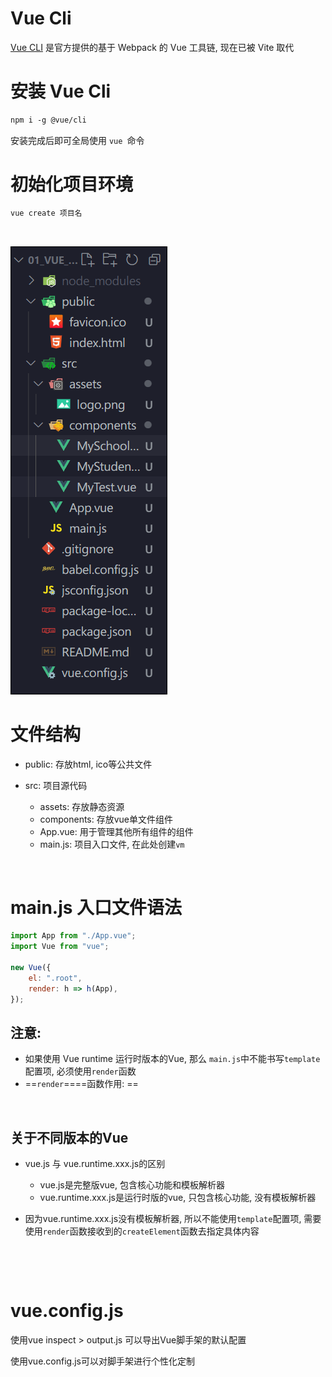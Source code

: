 # Vue Cli

[Vue CLI](https://cli.vuejs.org/zh/) 是官方提供的基于 Webpack 的 Vue 工具链,  现在已被 Vite 取代

# 安装 Vue Cli

```html
npm i -g @vue/cli
```

安装完成后即可全局使用 `vue ​`​命令

# 初始化项目环境

```html
vue create 项目名
```

‍

![Snipaste_2022-10-10_22-35-38](assets/Snipaste_2022-10-10_22-35-38-20221010223540-ipjol1m.png)​

# 文件结构

* public: 存放html, ico等公共文件
* src: 项目源代码

  * assets: 存放静态资源
  * components: 存放vue单文件组件
  * App.vue: 用于管理其他所有组件的组件
  * main.js: 项目入口文件, 在此处创建`vm`

‍

# main.js 入口文件语法

```js
import App from "./App.vue";
import Vue from "vue";

new Vue({
    el: ".root",
    render: h => h(App),
});
```

## 注意: 

* 如果使用 Vue runtime 运行时版本的Vue, 那么 `main.js`​ 中不能书写`template`​配置项, 必须使用`render`函数
* ==`render`==​==函数作用: ​==

‍

## 关于不同版本的Vue

* vue.js 与 vue.runtime.xxx.js的区别

  * vue.js是完整版vue, 包含核心功能和模板解析器
  * vue.runtime.xxx.js是运行时版的vue, 只包含核心功能, 没有模板解析器
* 因为vue.runtime.xxx.js没有模板解析器, 所以不能使用`template`配置项, 需要使用`render`函数接收到的`createElement`函数去指定具体内容

‍

‍

# vue.config.js

使用vue inspect > output.js 可以导出Vue脚手架的默认配置

使用vue.config.js可以对脚手架进行个性化定制
